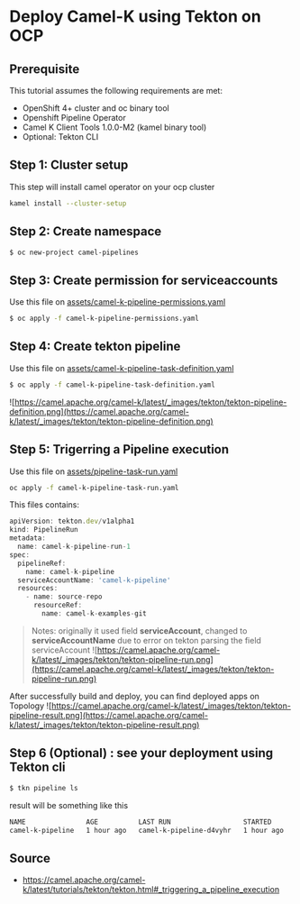 # Deploy Camel-K using Tekton on OCP

## Prerequisite
This tutorial assumes the following requirements are met:

- OpenShift 4+ cluster and oc binary tool
- Openshift Pipeline Operator
- Camel K Client Tools 1.0.0-M2 (kamel binary tool)
- Optional: Tekton CLI 

## Step 1: Cluster setup
This step will install camel operator on your ocp cluster
```bash
kamel install --cluster-setup
```
## Step 2: Create namespace
``` bash
$ oc new-project camel-pipelines
```

## Step 3: Create permission for serviceaccounts
Use this file on [assets/camel-k-pipeline-permissions.yaml](https://raw.githubusercontent.com/erfinfeluzy/ocp4-notes/master/assets/camel-k-pipeline-permissions.yaml)
```bash
$ oc apply -f camel-k-pipeline-permissions.yaml
```

## Step 4: Create tekton pipeline
Use this file on [assets/camel-k-pipeline-task-definition.yaml](https://raw.githubusercontent.com/erfinfeluzy/ocp4-notes/master/assets/pipeline-task-definition.yaml)
```bash
$ oc apply -f camel-k-pipeline-task-definition.yaml
```
![https://camel.apache.org/camel-k/latest/_images/tekton/tekton-pipeline-definition.png](https://camel.apache.org/camel-k/latest/_images/tekton/tekton-pipeline-definition.png)

## Step 5: Trigerring a Pipeline execution
Use this file on [assets/pipeline-task-run.yaml](https://raw.githubusercontent.com/erfinfeluzy/ocp4-notes/master/assets/pipeline-task-run.yaml)
```bash
oc apply -f camel-k-pipeline-task-run.yaml
```
This files contains:
```javascript
apiVersion: tekton.dev/v1alpha1
kind: PipelineRun
metadata:
  name: camel-k-pipeline-run-1
spec:
  pipelineRef:
    name: camel-k-pipeline
  serviceAccountName: 'camel-k-pipeline' 
  resources:
    - name: source-repo
      resourceRef:
        name: camel-k-examples-git 
```
> Notes: originally it used field **serviceAccount**, changed to **serviceAccountName** due to error on tekton parsing the field serviceAccount
![https://camel.apache.org/camel-k/latest/_images/tekton/tekton-pipeline-run.png](https://camel.apache.org/camel-k/latest/_images/tekton/tekton-pipeline-run.png)

After successfully build and deploy, you can find deployed apps on Topology
![https://camel.apache.org/camel-k/latest/_images/tekton/tekton-pipeline-result.png](https://camel.apache.org/camel-k/latest/_images/tekton/tekton-pipeline-result.png)

## Step 6 (Optional) : see your deployment using Tekton cli
```bash
$ tkn pipeline ls
```
result will be something like this
```bash
NAME               AGE          LAST RUN                  STARTED      DURATION    STATUS
camel-k-pipeline   1 hour ago   camel-k-pipeline-d4vyhr   1 hour ago   3 minutes   Succeeded
```
## Source
- https://camel.apache.org/camel-k/latest/tutorials/tekton/tekton.html#_triggering_a_pipeline_execution
